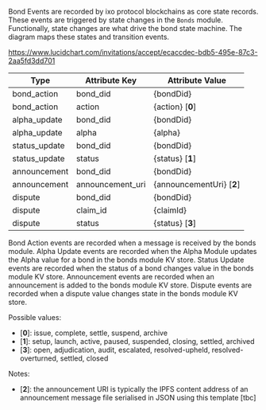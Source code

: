 Bond Events are recorded by ixo protocol blockchains as core state records.
These events are triggered by state changes in the `Bonds` module.
Functionally, state changes are what drive the bond state machine. The diagram maps these states and transition events.

https://www.lucidchart.com/invitations/accept/ecaccdec-bdb5-495e-87c3-2aa5fd3dd701

|Type          | Attribute Key     | Attribute Value             |
|--------------| ------------------| ----------------------------|
|bond_action   | bond_did          | {bondDid}                   |
|bond_action   | action            | {action} [**0**]                |
|alpha_update  | bond_did          | {bondDid}                   |
|alpha_update  | alpha             | {alpha}                     |
|status_update | bond_did          | {bondDid}                   |
|status_update | status            | {status} [**1**]                |
|announcement  | bond_did          | {bondDid}                   |
|announcement  | announcement_uri  | {announcementUri} [**2**]       |
|dispute       | bond_did          | {bondDid}                   |
|dispute       | claim_id          | {claimId}                   |
|dispute       | status            | {status} [**3**]                |

Bond Action events are recorded when a message is received by the bonds module.
Alpha Update events are recorded when the Alpha Module updates the Alpha value for a bond in the bonds module KV store.
Status Update events are recorded when the status of a bond changes value in the bonds module KV store.
Announcement events are recorded when an announcement is added to the bonds module KV store.
Dispute events are recorded when a dispute value changes state in the bonds module KV store.

Possible values:
- [**0**]: issue, complete, settle, suspend, archive
- [**1**]: setup, launch, active, paused, suspended, closing, settled, archived
- [**3**]: open, adjudication, audit, escalated, resolved-upheld, resolved-overturned, settled, closed

Notes:
- [**2**]: the announcement URI is typically the IPFS content address of an announcement message file serialised in JSON using this template [tbc]
